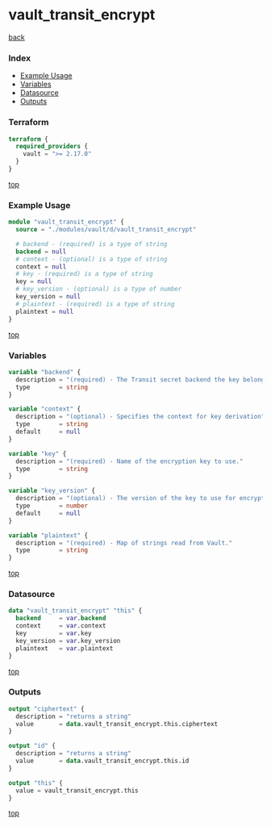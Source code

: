 # vault_transit_encrypt

[back](../vault.md)

### Index

- [Example Usage](#example-usage)
- [Variables](#variables)
- [Datasource](#datasource)
- [Outputs](#outputs)

### Terraform

```terraform
terraform {
  required_providers {
    vault = ">= 2.17.0"
  }
}
```

[top](#index)

### Example Usage

```terraform
module "vault_transit_encrypt" {
  source = "./modules/vault/d/vault_transit_encrypt"

  # backend - (required) is a type of string
  backend = null
  # context - (optional) is a type of string
  context = null
  # key - (required) is a type of string
  key = null
  # key_version - (optional) is a type of number
  key_version = null
  # plaintext - (required) is a type of string
  plaintext = null
}
```

[top](#index)

### Variables

```terraform
variable "backend" {
  description = "(required) - The Transit secret backend the key belongs to."
  type        = string
}

variable "context" {
  description = "(optional) - Specifies the context for key derivation"
  type        = string
  default     = null
}

variable "key" {
  description = "(required) - Name of the encryption key to use."
  type        = string
}

variable "key_version" {
  description = "(optional) - The version of the key to use for encryption"
  type        = number
  default     = null
}

variable "plaintext" {
  description = "(required) - Map of strings read from Vault."
  type        = string
}
```

[top](#index)

### Datasource

```terraform
data "vault_transit_encrypt" "this" {
  backend     = var.backend
  context     = var.context
  key         = var.key
  key_version = var.key_version
  plaintext   = var.plaintext
}
```

[top](#index)

### Outputs

```terraform
output "ciphertext" {
  description = "returns a string"
  value       = data.vault_transit_encrypt.this.ciphertext
}

output "id" {
  description = "returns a string"
  value       = data.vault_transit_encrypt.this.id
}

output "this" {
  value = vault_transit_encrypt.this
}
```

[top](#index)